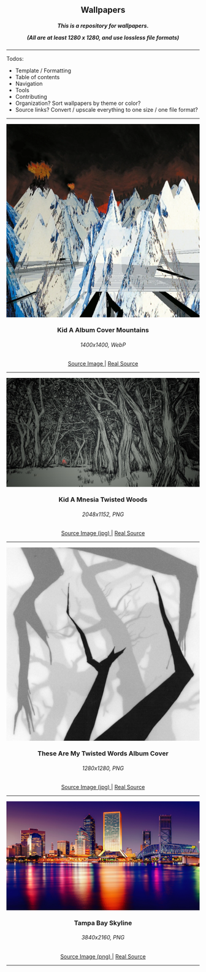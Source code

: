 <h2 align="center">Wallpapers</h2>

<h5 align="center">This is a repository for wallpapers.

(All are at least 1280 x 1280, and use lossless file formats)</h5>

---

Todos:
- Template / Formatting
- Table of contents
- Navigation
- Tools
- Contributing
- Organization? Sort wallpapers by theme or color?
- Source links? Convert / upscale everything to one size / one file format?
    
---

<img src="Wallpapers/Kid A Album Cover Mountains.webp" align="center">
<h3 align="center">Kid A Album Cover Mountains</h3>
<h6 align="center">1400x1400, WebP</h6>
<center>
<a href="https://www.reddit.com/r/radiohead/comments/objoll/kid_a_album_cover_with_no_text_absolute"> Source Image </a>
|
<a href="https://radiohead.ffm.to/kida"> Real Source </a>
</center>

---

<img src="Wallpapers/Kid A Mnesia Twisted Woods.png" align="center">
<h3 align="center">Kid A Mnesia Twisted Woods</h3>
<h6 align="center">2048x1152, PNG</h6>
<center>
<a href="https://cdm.link/app/uploads/2021/11/51689210110_ad1f28b716_k.jpg"> Source Image (jpg) </a>
|
<a href="https://store.epicgames.com/en-US/p/kid-a-mnesia-exhibition"> Real Source </a>
</center>

---

<img src="Wallpapers/These Are My Twisted Words Album Cover.png" align="center">
<h3 align="center">These Are My Twisted Words Album Cover</h3>
<h6 align="center">1280x1280, PNG</h6>
<center>
<a href="https://resources.tidal.com/images/db0a3c91/4d89/4b47/ba47/a4aa289a8b62/1280x1280.jpg")> Source Image (jpg) </a>
|
<a href="https://radiohead.ffm.to/twistedwords"> Real Source </a>
</center>

---

<img src="Wallpapers/Tampa Bay Skyline.png" align="center">
<h3 align="center">Tampa Bay Skyline</h3>
<h6 align="center">3840x2160, PNG</h6>
<center>
<a href="https://www.drsaraharowitz.com/wp-content/uploads/2022/07/1925112-scaled.jpg"> Source Image (png) </a>
|
<a href="https://www.drsaraharowitz.com/tampa-therapist"> Real Source </a>
</center>

---